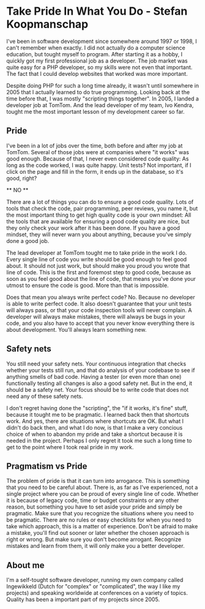 Take Pride In What You Do - Stefan Koopmanschap
===============================================

I've been in software development since somewhere around 1997 or 1998, I can't remember when exactly. I did not actually do a computer science education, but tought myself to program. After starting it as a hobby, I quickly got my first professional job as a developer. The job market was quite easy for a PHP developer, so my skills were not even that important. The fact that I could develop websites that worked was more important.

Despite doing PHP for such a long time already, it wasn't until somewhere in 2005 that I actually learned to do true programming. Looking back at the time before that, I was mostly "scripting things together". In 2005, I landed a developer job at TomTom. And the lead developer of my team, Ivo Kendra, tought me the most important lesson of my development career so far.

Pride
-----

I've been in a lot of jobs over the time, both before and after my job at TomTom. Several of those jobs were at companies where "it works" was good enough. Because of that, I never even considered code quality: As long as the code worked, I was quite happy. Unit tests? Not important, if I click on the page and fill in the form, it ends up in the database, so it's good, right?

** NO **

There are a lot of things you can do to ensure a good code quality. Lots of tools that check the code, pair programming, peer reviews, you name it, but the most important thing to get high quality code is your own mindset: All the tools that are available for ensuring a good code quality are nice, but they only check your work after it has been done. If you have a good mindset, they will never warn you about anything, because you've simply done a good job. 

The lead developer at TomTom tought me to take pride in the work I do. Every single line of code you write should be good enough to feel good about. It should not just work, but should make you proud you wrote that line of code. This is the first and foremost step to good code, because as soon as you feel good about the line of code, that means you've done your utmost to ensure the code is good. More than that is impossible.

Does that mean you always write perfect code? No. Because no developer is able to write perfect code. It also doesn't guarantee that your unit tests will always pass, or that your code inspection tools will never complain. A developer will always make mistakes, there will always be bugs in your code, and you also have to accept that you never know everything there is about development. You'll always learn something new.

Safety nets
-----------

You still need your safety nets. Your continuous integration that checks whether your tests still run, and that do analysis of your codebase to see if anything smells of bad code. Having a tester (or even more than one) functionally testing all changes is also a good safety net. But in the end, it should be a safety net. Your focus should be to write code that does not need any of these safety nets.

I don't regret having done the "scripting", the "if it works, it's fine" stuff, because it tought me to be pragmatic. I learned back then that shortcuts work. And yes, there are situations where shortcuts are OK. But what I didn't do back then, and what I do now, is that I make a very concious choice of when to abandon my pride and take a shortcut because it is needed in the project. Perhaps I only regret it took me such a long time to get to the point where I took real pride in my work.

Pragmatism vs Pride
-------------------

The problem of pride is that it can turn into arrogance. This is something that you need to be careful about. There is, as far as I've experienced, not a single project where you can be proud of every single line of code. Whether it is because of legacy code, time or budget constraints or any other reason, but something you have to set aside your pride and simply be pragmatic. Make sure that you recognize the situations where you need to be pragmatic. There are no rules or easy checklists for when you need to take which approach, this is a matter of experience. Don't be afraid to make a mistake, you'll find out sooner or later whether the chosen approach is right or wrong. But make sure you don't become arrogant. Recognize mistakes and learn from them, it will only make you a better developer.

About me
--------

I'm a self-tought software developer, running my own company called Ingewikkeld (Dutch for "complex" or "complicated", the way I like my projects) and speaking worldwide at conferences on a variety of topics. Quality has been a important part of my projects since 2005.
